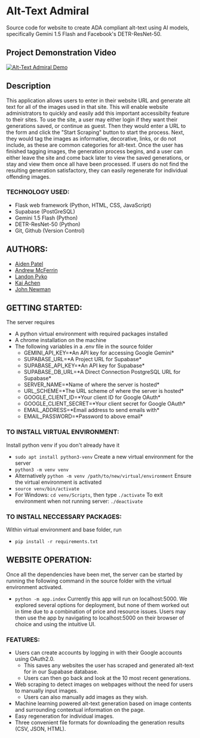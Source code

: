 # Alt-Text Admiral

Source code for website to create ADA compliant alt-text using AI models, specifically Gemini 1.5 Flash and Facebook's DETR-ResNet-50.

## Project Demonstration Video
[![Alt-Text Admiral Demo](https://img.youtube.com/vi/e6N2HrlnfZA/0.jpg)](https://www.youtube.com/watch?v=e6N2HrlnfZA)

## Description

This application allows users to enter in their website URL and generate alt text for all of the images used in that site. This will enable website administrators to quickly and easily add this important accessibilty feature to their sites. To use the site, a user may either login if they want their generations saved, or continue as guest. Then they would enter a URL to the form and click the "Start Scraping" button to start the process. Next, they would tag the images as informative, decorative, links, or do not include, as these are common categories for alt-text. Once the user has finished tagging images, the generation process begins, and a user can either leave the site and come back later to view the saved generations, or stay and view them once all have been processed. If users do not find the resulting generation satisfactory, they can easily regenerate for individual offending images.

### TECHNOLOGY USED:
- Flask web framework (Python, HTML, CSS, JavaScript)
- Supabase (PostGreSQL)
- Gemini 1.5 Flash (Python)
- DETR-ResNet-50 (Python)
- Git, Github (Version Control)

## AUTHORS:

- [Aiden Patel](https://github.com/aidenap21)
- [Andrew McFerrin](https://github.com/AMcFerrin)
- [Landon Pyko](https://github.com/LandonPyko)
- [Kai Achen](https://github.com/kaicachen)
- [John Newman](https://github.com/JohnDNewman)

## GETTING STARTED:
The server requires
- A python virtual environment with required packages installed
- A chrome installation on the machine
- The following variables in a .env file in the source folder
    - GEMINI_API_KEY=\*An API key for accessing Google Gemini*
    - SUPABASE_URL=\*A Project URL for Supabase*
    - SUPABASE_API_KEY=\*An API key for Supabase*
    - SUPABASE_DB_URL=\*A Direct Connection PostgreSQL URL for Supabase*
    - SERVER_NAME=\*Name of where the server is hosted*
    - URL_SCHEME=\*The URL scheme of where the server is hosted*
    - GOOGLE_CLIENT_ID=\*Your client ID for Google OAuth*
    - GOOGLE_CLIENT_SECRET=\*Your client secret for Google OAuth*
    - EMAIL_ADDRESS=\*Email address to send emails with*
    - EMAIL_PASSWORD=\*Password to above email*

### TO INSTALL VIRTUAL ENVIRONMENT:
Install python venv if you don't already have it
- `sudo apt install python3-venv`
Create a new virtual environment for the server
- `python3 -m venv venv`
- Alternatively `python -m venv /path/to/new/virtual/environment`
Ensure the virtual environment is activated
- `source venv/bin/activate`
- For Windows: `cd venv/Scripts`, then type `./activate`
To exit environment when not running server: `./deactivate`

### TO INSTALL NECCESSARY PACKAGES:
Within virtual environment and base folder, run
- `pip install -r requirements.txt`

## WEBSITE OPERATION:
Once all the dependencies have been met, the server can be started by running the following command in the source folder with the virtual environment activated.
- `python -m app.index`
Currently this app will run on localhost:5000. We explored several options for deployment, but none of them worked out in time due to a combination of price and resource issues.
Users may then use the app by navigating to localhost:5000 on their browser of choice and using the intuitive UI.

### FEATURES:
- Users can create accounts by logging in with their Google accounts using OAuth2.0.
    - This saves any websites the user has scraped and generated alt-text for in our Supabase database.
    - Users can then go back and look at the 10 most recent generations.
- Web scraping to detect images on webpages without the need for users to manually input images.
    - Users can also manually add images as they wish.
- Machine learning powered alt-text generation based on image contents and surrounding contextual information on the page.
- Easy regeneration for individual images.
- Three convenient file formats for downloading the generation results (CSV, JSON, HTML).